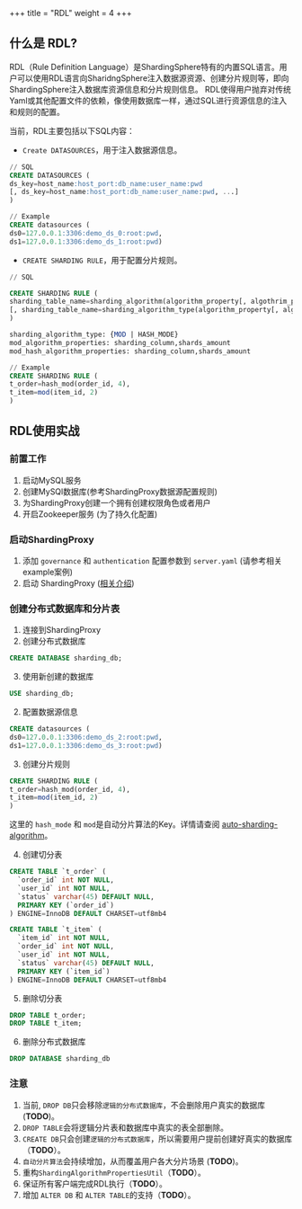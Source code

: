 +++
title = "RDL"
weight = 4
+++

## 什么是 RDL?

RDL（Rule Definition Language）是ShardingSphere特有的内置SQL语言。用户可以使用RDL语言向SharidngSphere注入数据源资源、创建分片规则等，即向ShardingSphere注入数据库资源信息和分片规则信息。
RDL使得用户抛弃对传统Yaml或其他配置文件的依赖，像使用数据库一样，通过SQL进行资源信息的注入和规则的配置。

当前，RDL主要包括以下SQL内容：

- `Create DATASOURCES`，用于注入数据源信息。

```sql
// SQL
CREATE DATASOURCES (
ds_key=host_name:host_port:db_name:user_name:pwd
[, ds_key=host_name:host_port:db_name:user_name:pwd, ...]
)

// Example
CREATE datasources (
ds0=127.0.0.1:3306:demo_ds_0:root:pwd, 
ds1=127.0.0.1:3306:demo_ds_1:root:pwd)
```
- `CREATE SHARDING RULE`，用于配置分片规则。
```sql
// SQL

CREATE SHARDING RULE (
sharding_table_name=sharding_algorithm(algorithm_property[, algothrim_property])
[, sharding_table_name=sharding_algorithm_type(algorithm_property[, algothrim_property]), ...]
)

sharding_algorithm_type: {MOD | HASH_MODE} 
mod_algorithm_properties: sharding_column,shards_amount
mod_hash_algorithm_properties: sharding_column,shards_amount

// Example
CREATE SHARDING RULE (
t_order=hash_mod(order_id, 4), 
t_item=mod(item_id, 2)
)
```

## RDL使用实战

### 前置工作

1. 启动MySQL服务
2. 创建MySQl数据库(参考ShardingProxy数据源配置规则)
3. 为ShardingProxy创建一个拥有创建权限角色或者用户
4. 开启Zookeeper服务 (为了持久化配置)

### 启动ShardingProxy

1. 添加 `governance` 和 `authentication` 配置参数到 `server.yaml` (请参考相关example案例)
2. 启动 ShardingProxy ([相关介绍](/ch/quick-start/shardingsphere-proxy-quick-start.cn.md))

### 创建分布式数据库和分片表

1. 连接到ShardingProxy
2. 创建分布式数据库

```SQL
CREATE DATABASE sharding_db;
```

3. 使用新创建的数据库

```SQL
USE sharding_db;
```

2. 配置数据源信息

```SQL
CREATE datasources (
ds0=127.0.0.1:3306:demo_ds_2:root:pwd, 
ds1=127.0.0.1:3306:demo_ds_3:root:pwd)
```

3. 创建分片规则

```SQL
CREATE SHARDING RULE (
t_order=hash_mod(order_id, 4), 
t_item=mod(item_id, 2)
)
```

这里的 `hash_mode` 和 `mod`是自动分片算法的Key。详情请查阅 [auto-sharding-algorithm](/cn/user-manual/shardingsphere-jdbc/configuration/built-in-algorithm/sharding/)。

4. 创建切分表

```SQL
CREATE TABLE `t_order` (
  `order_id` int NOT NULL,
  `user_id` int NOT NULL,
  `status` varchar(45) DEFAULT NULL,
  PRIMARY KEY (`order_id`)
) ENGINE=InnoDB DEFAULT CHARSET=utf8mb4

CREATE TABLE `t_item` (
  `item_id` int NOT NULL,
  `order_id` int NOT NULL,
  `user_id` int NOT NULL,
  `status` varchar(45) DEFAULT NULL,
  PRIMARY KEY (`item_id`)
) ENGINE=InnoDB DEFAULT CHARSET=utf8mb4
```

5. 删除切分表

```SQL
DROP TABLE t_order;
DROP TABLE t_item;
```

6. 删除分布式数据库

```SQL
DROP DATABASE sharding_db
```

### 注意

1. 当前, `DROP DB`只会移除`逻辑的分布式数据库`，不会删除用户真实的数据库 (**TODO**)。
2. `DROP TABLE`会将逻辑分片表和数据库中真实的表全部删除。
3. `CREATE DB`只会创建`逻辑的分布式数据库`，所以需要用户提前创建好真实的数据库（**TODO**）。
4. `自动分片算法`会持续增加，从而覆盖用户各大分片场景 (**TODO**)。
5. 重构`ShardingAlgorithmPropertiesUtil`（**TODO**）。
6. 保证所有客户端完成RDL执行（**TODO**）。
7. 增加 `ALTER DB` 和 `ALTER TABLE`的支持（**TODO**）。
